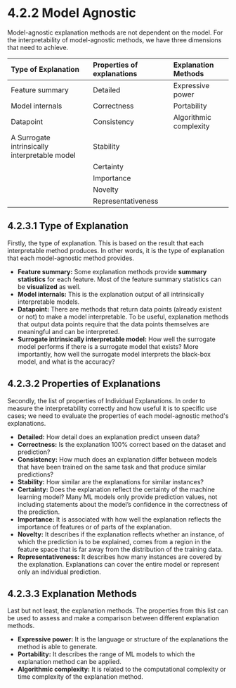 # 4.2.2 Model Agnostic

Model-agnostic explanation methods are not dependent on the model. For the interpretability of model-agnostic methods, we have three dimensions that need to achieve.

| **Type of Explanation** | **Properties of explanations** | **Explanation Methods** |
| :--- | :--- | :--- |
| Feature summary | Detailed | Expressive power |
| Model internals | Correctness | Portability |
| Datapoint | Consistency | Algorithmic complexity |
| A Surrogate intrinsically interpretable model | Stability |  |
|  | Certainty |  |
|  | Importance |  |
|  | Novelty |  |
|  | Representativeness |  |

## **4.2.3.1 Type of Explanation**

Firstly, the type of explanation. This is based on the result that each interpretable method produces. In other words, it is the type of explanation that each model-agnostic method provides.

* **Feature summary:** Some explanation methods provide **summary statistics** for each feature. Most of the feature summary statistics can be **visualized** as well.
* **Model internals:** This is the explanation output of all intrinsically interpretable models.
* **Datapoint:** There are methods that return data points \(already existent or not\) to make a model interpretable. To be useful, explanation methods that output data points require that the data points themselves are meaningful and can be interpreted.
* **Surrogate intrinsically interpretable model:** How well the surrogate model performs if there is a surrogate model that exists? More importantly, how well the surrogate model interprets the black-box model, and what is the accuracy?

## **4.2.3.2 Properties of Explanations**

Secondly, the list of properties of Individual Explanations. In order to measure the interpretability correctly and how useful it is to specific use cases; we need to evaluate the properties of each model-agnostic method's explanations.

* **Detailed:** How detail does an explanation predict unseen data?
* **Correctness:** Is the explanation 100% correct based on the dataset and prediction?
* **Consistency:** How much does an explanation differ between models that have been trained on the same task and that produce similar predictions?
* **Stability:** How similar are the explanations for similar instances?
* **Certainty:** Does the explanation reflect the certainty of the machine learning model? Many ML models only provide prediction values, not including statements about the model’s confidence in the correctness of the prediction.
* **Importance:** It is associated with how well the explanation reflects the importance of features or of parts of the explanation.
* **Novelty:** It describes if the explanation reflects whether an instance, of which the prediction is to be explained, comes from a region in the feature space that is far away from the distribution of the training data.
* **Representativeness:** It describes how many instances are covered by the explanation. Explanations can cover the entire model or represent only an individual prediction.

## **4.2.3.3 Explanation Methods**

Last but not least, the explanation methods. The properties from this list can be used to assess and make a comparison between different explanation methods.

* **Expressive power:** It is the language or structure of the explanations the method is able to generate.
* **Portability:** It describes the range of ML models to which the explanation method can be applied.
* **Algorithmic complexity:** It is related to the computational complexity or time complexity of the explanation method.

